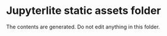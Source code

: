 # Jupyterlite static assets folder

The contents are generated. Do not edit anything in this folder.